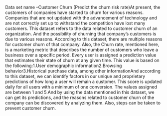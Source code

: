


Data set name –Customer Churn (Predict the churn risk rate)At present, the customers of companies have started to churn for various reasons. Companies that are not updated with the advancement of technology and are not correctly set up to withstand the competition have lost many customers. This dataset refers to the data related to customer churn of an organization. And the possibility of churning that company’s customers is due to various reasons. According to this dataset, there are multiple reasons for customer churn of that company. Also, the Churn rate, mentioned here, is a marketing metric that describes the number of customers who leave a business over a specific period. Every user is assigned a prediction value that estimates their state of churn at any given time. This value is based on the following:1.User demographic information2.Browsing behavior3.Historical purchase data, among other informationAnd according to this dataset, we can identify factors in our unique and proprietary predictions of how long a user will remain a customer. This score is updated daily for all users with a minimum of one conversion. The values assigned are between 1 and 5.And by using the data mentioned in this dataset, we can get its predictions, and the reasons related to customer churn of the company can be discovered by analyzing them. Also, steps can be taken to prevent customer churn.
